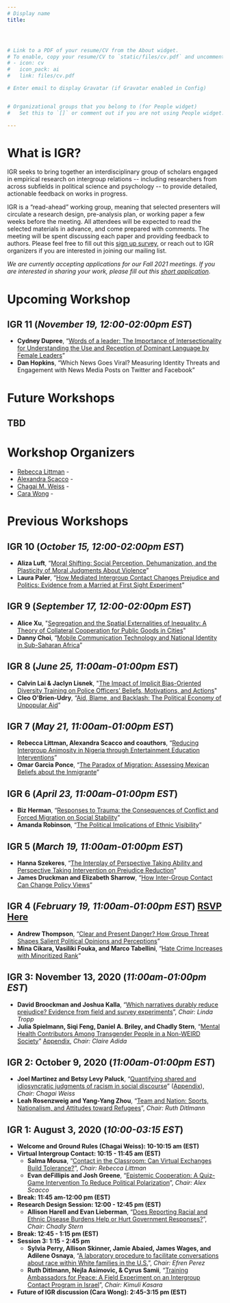 ```yaml
---
# Display name
title: 




# Link to a PDF of your resume/CV from the About widget.
# To enable, copy your resume/CV to `static/files/cv.pdf` and uncomment the lines below.
# - icon: cv
#   icon_pack: ai
#   link: files/cv.pdf

# Enter email to display Gravatar (if Gravatar enabled in Config)


# Organizational groups that you belong to (for People widget)
#   Set this to `[]` or comment out if you are not using People widget.

---
```

# What is IGR?
IGR seeks to bring together an interdisciplinary group of scholars engaged in empirical research on intergroup relations -- including researchers from across subfields in political science and psychology -- to provide detailed, actionable feedback on works in progress. 

IGR is a “read-ahead” working group, meaning that selected presenters will circulate a research design, pre-analysis plan, or working paper a few weeks before the meeting. All attendees will be expected to read the selected materials in advance, and come prepared with comments. The meeting will be spent discussing each paper and providing feedback to authors. Please feel free to fill out this [sign up survey](https://uwmadison.co1.qualtrics.com/jfe/form/SV_cZtLjuTyRePJWEl), or reach out to IGR organizers if you are interested in joining our mailing list.

*We are currently accepting applications for our Fall 2021 meetings. If you are interested in sharing your work, please fill out this [short application](https://uwmadison.co1.qualtrics.com/jfe/form/SV_cvC9ke7EYe806Wy).*


# Upcoming Workshop
##  **IGR 11** (*November 19, 12:00-02:00pm EST*)
* **Cydney Dupree**, “[Words of a leader: The Importance of Intersectionality for Understanding the Use and Reception of
Dominant Language by Female Leaders](https://www.dropbox.com/s/uwee048fdw1pft8/Dupree%2C%202021%2C%20under%20review.pdf?dl=0)”
* **Dan Hopkins**, “Which News Goes Viral? Measuring Identity Threats and Engagement with News Media Posts on Twitter and Facebook”

 

# Future Workshops

## TBD





# Workshop Organizers 

 - [Rebecca Littman](http://www.rebeccalittman.com/) - [<i class="fas fa-envelope"></i>](mailto:rlittman@uic.edu)
 - [Alexandra Scacco](https://www.wzb.eu/en/persons/alexandra-scacco) - [<i class="fas fa-envelope"></i>](mailto:alex.scacco@wzb.eu)
 - [Chagai M. Weiss](https://www.chagaimweiss.com/) - [<i class="fas fa-envelope"></i>](mailto:cmweiss3@wisc.edu)
 - [Cara Wong](http://carawong.org/) - [<i class="fas fa-envelope"></i>](mailto:carawong@illinois.edu)


 
 
# Previous Workshops

##  **IGR 10** (*October 15, 12:00-02:00pm EST*)
* **Aliza Luft**, “[Moral Shifting: Social Perception, Dehumanization, and the Plasticity of Moral Judgments About Violence](https://www.dropbox.com/s/elp9yz4cd19joxh/Luft_MoralShifting_10082021.pdf?dl=0)”
* **Laura Paler**, “[How Mediated Intergroup Contact Changes Prejudice and Politics: Evidence from a Married at First Sight Experiment](https://www.dropbox.com/s/p9o0cpy86qrduho/MAFS_Contact_Design.pdf?dl=0)”


##  **IGR 9** (*September 17, 12:00-02:00pm EST*)
* **Alice Xu**, "[Segregation and the Spatial Externalities of Inequality: A Theory of Collateral Cooperation for Public Goods in Cities](https://www.dropbox.com/s/t56lmat4skz0xlc/IGR_alicexu_090821.pdf?dl=0)"
* **Danny Choi**, “[Mobile Communication Technology and National Identity in Sub-Saharan Africa](https://www.dropbox.com/s/v9n1re3nb1ydzl9/CLS_TechnologyID.pdf?dl=0)”

##  **IGR 8** (*June 25, 11:00am-01:00pm EST*)
* **Calvin Lai & Jaclyn Lisnek**, "[The Impact of Implicit Bias-Oriented Diversity Training on Police Officers' Beliefs, Motivations, and Actions](https://www.dropbox.com/s/bv3a8jv9e3c4xg5/Lai%20%26%20Lisnek%202021%20IGR%20-%20The%20impact%20of%20implicit%20bias-oriented%20diversity%20training%20on%20police%20officers.pdf?dl=0)"
* **Cleo O'Brien-Udry**, “[Aid, Blame, and Backlash: The Political Economy of Unpopular Aid](https://www.dropbox.com/s/wof6mhbceat03tt/igr_o%27brien-udry2021.pdf?dl=0)”


##  **IGR 7** (*May 21, 11:00am-01:00pm EST*)
* **Rebecca Littman, Alexandra Scacco and coauthors**, “[Reducing Intergroup Animosity in Nigeria through Entertainment Education Interventions](https://www.dropbox.com/s/hy9204ze8igj3t5/IGR%20DRAFT%20-%20Nigeria%20Entertainment%20Education%20%26%20Intergroup%20Relations.pdf?dl=0)”
* **Omar Garcia Ponce**, “[The Paradox of Migration: Assessing Mexican Beliefs about the Inmigrante](https://www.dropbox.com/s/86ak3qzy9ekcpy5/Migrants_Project.pdf?dl=0)”


##  **IGR 6** (*April 23, 11:00am-01:00pm EST*)
* **Biz Herman**, “[Responses to Trauma: the Consequences of Conflict and Forced Migration on Social Stability](https://www.dropbox.com/s/zr03p4hexhb325q/Herman_TraumaMigration_0413.pdf?dl=0)”
* **Amanda Robinson**, “[The Political Implications of Ethnic Visibility](https://www.dropbox.com/s/vacnex8r5a3gf9f/Robinson_IGR.pdf?dl=0)”


##  **IGR 5** (*March 19, 11:00am-01:00pm EST*)
* **Hanna Szekeres**, “[The Interplay of Perspective Taking Ability and Perspective Taking Intervention on Prejudice Reduction](https://www.dropbox.com/s/oifxjp2x6jkdqkw/Szekeres.pdf?dl=0)”
* **James Druckman and Elizabeth Sharrow**, “[How Inter-Group Contact Can Change Policy Views](https://www.dropbox.com/s/bgc7k9uc1rka9yh/Drcukman.pdf?dl=0)”

##  **IGR 4** (*February 19, 11:00am-01:00pm EST*) [RSVP Here](https://uwmadison.co1.qualtrics.com/jfe/form/SV_eJcD2YpoL6ueEgm)
* **Andrew Thompson**, “[Clear and Present Danger? How Group Threat Shapes Salient Political Opinions and Perceptions](https://www.dropbox.com/s/eo13jinir3millb/thompson_cpd--2-1-2021.pdf?dl=0)”
* **Mina Cikara, Vasiliki Fouka, and Marco Tabellini**, “[Hate Crime Increases with Minoritized Rank](https://osf.io/2z3kw/)”
 
##  **IGR 3: November 13, 2020** (*11:00am-01:00pm EST*)
* **David Broockman and Joshua Kalla**, “[Which narratives durably reduce prejudice? Evidence from field and survey experiments](https://www.dropbox.com/s/h7fl2nlj9g5r7hb/kalla_broockman_which_narratives.pdf?dl=0)”, *Chair: Linda Tropp*
* **Julia Spielmann, Siqi Feng, Daniel A. Briley, and Chadly Stern**, “[Mental Health Contributors Among Transgender People in a Non-WEIRD Society](https://www.dropbox.com/s/x34m69w5xb07exx/Stern_et_al_main.pdf?dl=0)” [Appendix](https://www.dropbox.com/s/2pw1cl8gpd4wad8/stern_et_al_sup.pdf?dl=0), *Chair: Claire Adida*


##  **IGR 2: October 9, 2020** (*11:00am-01:00pm EST*)

* **Joel Martinez and Betsy Levy Paluck**, “[Quantifying shared and idiosyncratic judgments of racism in social discourse](https://www.dropbox.com/s/jgj1pt5ot0f8y8d/Quantifing_Racism_Manuscript.pdf?dl=0)” ([Appendix](https://www.dropbox.com/s/h8w7f4480jlc8y7/Quantifing_Racism_Supplementary.pdf?dl=0)), *Chair: Chagai Weiss*
* **Leah Rosenzweig and Yang-Yang Zhou**, “[Team and Nation: Sports, Nationalism, and Attitudes toward Refugees](https://www.dropbox.com/s/6vuk2atk62hsq4s/AfricaCup_Paper_merged.pdf?dl=0)”, *Chair: Ruth Ditlmann*
 
 

## **IGR 1: August 3, 2020** (*10:00-03:15 EST*) 

* **Welcome and Ground Rules (Chagai Weiss): 10-10:15 am (EST)**
* **Virtual Intergroup Contact: 10:15 - 11:45 am (EST)**
  + **Salma Mousa**, “[Contact in the Classroom: Can Virtual Exchanges Build Tolerance?](https://www.dropbox.com/s/0xzyfeerxbvfh2a/mousa-virtual-contact-revised.pdf?dl=0)”, *Chair: Rebecca Littman*
  + **Evan deFillipis and Josh Greene**, “[Epistemic Cooperation: A Quiz-Game Intervention To Reduce Political Polarization](https://www.dropbox.com/s/g6ahslvvw969iuf/Epistemic%20Cooperation_%20A%20Quiz-Game%20Intervention%20For%20Reducing%20Political%20Animosity.pdf?dl=0)”, *Chair: Alex Scacco*
* **Break: 11:45 am-12:00 pm (EST)**
* **Research Design Session: 12:00 - 12:45 pm (EST)**
  + **Allison Harell and Evan Lieberman**, “[Does Reporting Racial and Ethnic Disease Burdens Help or Hurt Government Responses?](https://www.dropbox.com/s/gqkckwqrd70uujn/Lieberman%20and%20Harell_PAP.pdf?dl=0)”, *Chair: Chadly Stern*
* **Break: 12:45 - 1:15 pm (EST)**
* **Session 3: 1:15 - 2:45 pm**
  + **Sylvia Perry, Allison Skinner, Jamie Abaied, James Wages, and Adilene Osnaya**, “[A laboratory procedure to facilitate conversations about race within White families in the U.S.](https://www.dropbox.com/s/36qu7vbnkoilsq5/Working%20Paper%20for%20IGR1--A%20laboratory%20procedure%20to%20facilitate%20conversations%20about%20race%20within%20White%20families%20in%20the%20U.S..pdf?dl=0)”, *Chair: Efren Perez*
  + **Ruth Ditlmann, Nejla Asimovic, & Cyrus Samii**, “[Training Ambassadors for Peace: A Field Experiment on an Intergroup Contact Program in Israel](https://www.dropbox.com/s/3yw8fhh8oy7taq2/Ditlmann-Asimovic-Samii-2020.pdf?dl=0)”, *Chair: Kimuli Kasara* 
* **Future of IGR discussion (Cara Wong): 2:45-3:15 pm (EST)**


